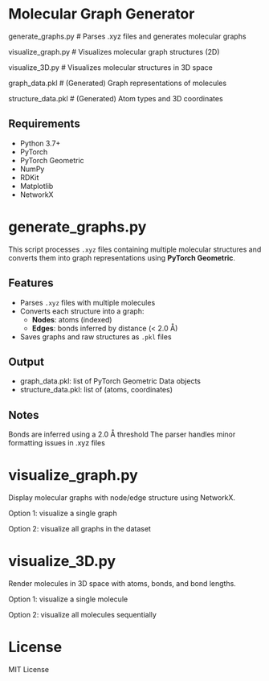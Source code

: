 # Molecular Graph Generator

generate_graphs.py # Parses .xyz files and generates molecular graphs

visualize_graph.py # Visualizes molecular graph structures (2D)

visualize_3D.py # Visualizes molecular structures in 3D space

graph_data.pkl # (Generated) Graph representations of molecules

structure_data.pkl # (Generated) Atom types and 3D coordinates

## Requirements

- Python 3.7+
- PyTorch
- PyTorch Geometric
- NumPy
- RDKit
- Matplotlib
- NetworkX


# generate_graphs.py 
This script processes `.xyz` files containing multiple molecular structures and converts them into graph representations using **PyTorch Geometric**.

## Features

- Parses `.xyz` files with multiple molecules
- Converts each structure into a graph:
  - **Nodes**: atoms (indexed)
  - **Edges**: bonds inferred by distance (< 2.0 Å)
- Saves graphs and raw structures as `.pkl` files

## Output
- graph_data.pkl: list of PyTorch Geometric Data objects
- structure_data.pkl: list of (atoms, coordinates)

## Notes
Bonds are inferred using a 2.0 Å threshold
The parser handles minor formatting issues in .xyz files

# visualize_graph.py
Display molecular graphs with node/edge structure using NetworkX.

Option 1: visualize a single graph

Option 2: visualize all graphs in the dataset


# visualize_3D.py
Render molecules in 3D space with atoms, bonds, and bond lengths.

Option 1: visualize a single molecule

Option 2: visualize all molecules sequentially

# License
MIT License
